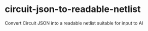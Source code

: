 # circuit-json-to-readable-netlist
Convert Circuit JSON into a readable netlist suitable for input to AI
